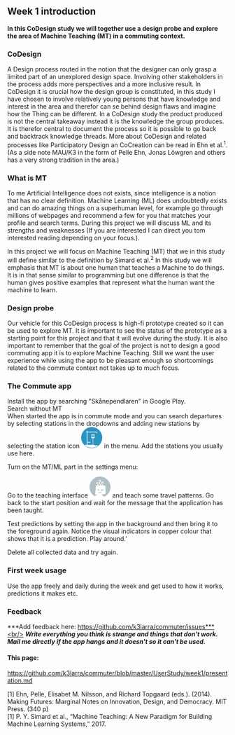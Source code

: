 ## Week 1 introduction
**In this CoDesign study we will together use a design probe and explore the area of Machine Teaching (MT) in a commuting context.**

### CoDesign

A Design process routed in the notion that the designer can only grasp a limited part of an unexplored design space. Involving other stakeholders in the process adds more perspectives and a more inclusive result. In CoDesign it is crucial how the design group is constituted, in this study I have chosen to involve relatively young persons that have knowledge and interest in the area and therefor can se behind design flaws and imagine how the Thing can be different. In a CoDesign study the product produced is not the central takeaway instead it is the knowledge the group produces. It is therefor central to document the process so it is possible to go back and backtrack knowledge threads. More about CoDesign and related processes like Participatory Design an CoCreation can be read in Ehn et al.<sup>1</sup>. (As a side note MAU/K3 in the form of Pelle Ehn, Jonas Löwgren and others has a very strong tradition in the area.)

### What is MT
To me Artificial Intelligence does not exists, since intelligence is a notion that has no clear definition. Machine Learning (ML) does undoubtedly exists and can do amazing things on a superhuman level, for example go through millions of webpages and recommend a few for you that matches your profile and search terms. During this project we will discuss ML and its strengths and weaknesses (If you are interested I can direct you tom interested reading depending on your focus.).

In this project we will focus on Machine Teaching (MT) that we in this study will define similar to the definition by Simard et al.<sup>2</sup> In this study we will emphasis that MT is about one human that teaches a Machine to do things. It is in that sense similar to programming but one difference is that the human gives positive examples that represent what the human want the machine to learn.

### Design probe
Our vehicle for this CoDesign process is high-fi prototype created so it can be used to explore MT. It is important to see the status of the prototype as a starting point for this project and that it will evolve during the study. It is also important to remember that the goal of the project is not to design a good commuting app it is to explore Machine Teaching. Still we want the user experience while using the app to be pleasant enough so shortcomings related to the commute context not takes up to much focus.

### The Commute app
Install the app by searching "Skånependlaren" in Google Play.\
Search without MT\
When started the app is in commute mode and you can search departures by selecting stations in the dropdowns and adding new stations by selecting the station icon ![](station_blue_2.png) in the menu. Add the stations you usually use here.

Turn on the MT/ML part in the settings menu:

Go to the teaching interface ![](ai_head_hollow.png) and teach some travel patterns. Go back to the start position and wait for the message that the application has been taught.

Test predictions by setting the app in the background and then bring it to the foreground again. Notice the visual indicators in copper colour that shows that it is a prediction. Play around.'

Delete all collected data and try again.

### First week usage
Use the app freely and daily during the week and get used to how it works, predictions it makes etc.

### Feedback

***Add feedback here:
https://github.com/k3larra/commuter/issues***<br/>
***Write everything you think is strange and things that don't work.***<br/>
***Mail me directly if the app hangs and it doesn't so it can't be used.***


#### This page:
https://github.com/k3larra/commuter/blob/master/UserStudy/week1/presentation.md

[1] Ehn, Pelle, Elisabet M. Nilsson, and Richard Topgaard (eds.). (2014). Making Futures: Marginal Notes on Innovation, Design, and Democracy. MIT Press. (340 p)<br/>
[1] P. Y. Simard et al., “Machine Teaching: A New Paradigm for Building Machine Learning Systems,” 2017.
